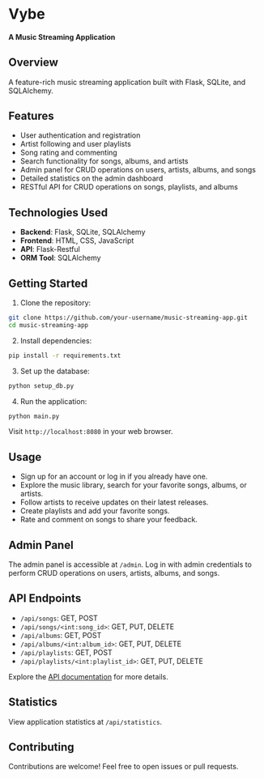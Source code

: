 # Vybe

#### A Music Streaming Application

## Overview

A feature-rich music streaming application built with Flask, SQLite, and SQLAlchemy.

## Features

- User authentication and registration
- Artist following and user playlists
- Song rating and commenting
- Search functionality for songs, albums, and artists
- Admin panel for CRUD operations on users, artists, albums, and songs
- Detailed statistics on the admin dashboard
- RESTful API for CRUD operations on songs, playlists, and albums

## Technologies Used

- **Backend**: Flask, SQLite, SQLAlchemy
- **Frontend**: HTML, CSS, JavaScript
- **API**: Flask-Restful
- **ORM Tool**: SQLAlchemy

## Getting Started

1. Clone the repository:

```bash
git clone https://github.com/your-username/music-streaming-app.git
cd music-streaming-app
```

2. Install dependencies:

```bash
pip install -r requirements.txt
```

3. Set up the database:

```bash
python setup_db.py
```

4. Run the application:

```bash
python main.py
```

Visit `http://localhost:8080` in your web browser.

## Usage

- Sign up for an account or log in if you already have one.
- Explore the music library, search for your favorite songs, albums, or artists.
- Follow artists to receive updates on their latest releases.
- Create playlists and add your favorite songs.
- Rate and comment on songs to share your feedback.

## Admin Panel

The admin panel is accessible at `/admin`. Log in with admin credentials to perform CRUD operations on users, artists, albums, and songs.

## API Endpoints

- `/api/songs`: GET, POST
- `/api/songs/<int:song_id>`: GET, PUT, DELETE
- `/api/albums`: GET, POST
- `/api/albums/<int:album_id>`: GET, PUT, DELETE
- `/api/playlists`: GET, POST
- `/api/playlists/<int:playlist_id>`: GET, PUT, DELETE

Explore the [API documentation](link_to_api_docs) for more details.

## Statistics

View application statistics at `/api/statistics`.

## Contributing

Contributions are welcome! Feel free to open issues or pull requests.
